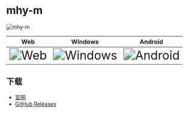 # mhy-m

![mhy-m](https://cdn.jsdelivr.net/gh/llds66/imageBed@main/githubImage/20250422/05.png)

|                             Web                              |                           Windows                            |                           Android                            |
| :----------------------------------------------------------: | :----------------------------------------------------------: | :----------------------------------------------------------: |
| <img src="https://cdn.jsdelivr.net/gh/llds66/imageBed@main/githubImage/20250422/01.png" alt="Web" style="zoom:200%;" /> | <img src="https://cdn.jsdelivr.net/gh/llds66/imageBed@main/githubImage/20250422/02.png" alt="Windows" style="zoom:200%;" /> | <img src="https://cdn.jsdelivr.net/gh/llds66/imageBed@main/githubImage/20250422/03.png" alt="Android" style="zoom:200%;" /> |

## 下载

+ [官网](https://mhymd.csx.pw)
+ [GitHub Releases](https://github.com/llds66/mhy-m/releases/tag/v0.2.0)
